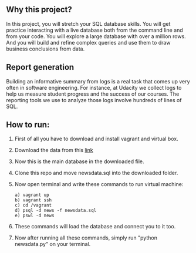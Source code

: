## Why this project?

In this project, you will stretch your SQL database skills. You will get practice interacting with a live database both from the command line and from your code. You will explore a large database with over a million rows. And you will build and refine complex queries and use them to draw business conclusions from data.

## Report generation
Building an informative summary from logs is a real task that comes up very often in software engineering. For instance, at Udacity we collect logs to help us measure student progress and the success of our courses. The reporting tools we use to analyze those logs involve hundreds of lines of SQL.

## How to run:
 
 1. First of all you have to download and install vagrant and virtual box.
 2. Download the data from this [link](https://d17h27t6h515a5.cloudfront.net/topher/2016/August/57b5f748_newsdata/newsdata.zip)
 3. Now this is the main database in the downloaded file. 
 4. Clone this repo and move newsdata.sql into the downloaded folder.
 5. Now open terminal and write these commands to run virtual machine:
    	
		a) vagrant up
    	b) vagrant ssh
    	c) cd /vagrant
    	d) psql -d news -f newsdata.sql
    	e) pswl -d news
6. These commands will load the database and connect you to it too.
7. Now after running all these commands, simply run "python newsdata.py" on your terminal.
